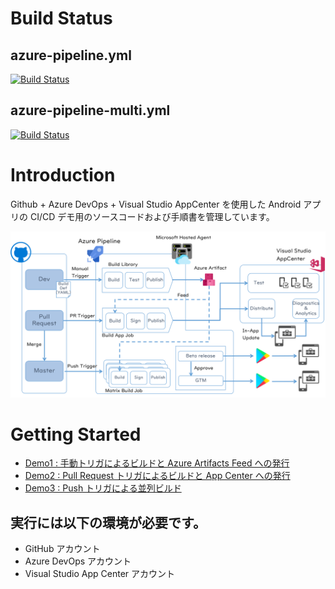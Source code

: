 # Build Status

## azure-pipeline.yml
[![Build Status](https://dev.azure.com/ainaba-mscom/AzureSamples/_apis/build/status/ayuina.xamarin-android-cicd?branchName=merge)](https://dev.azure.com/ainaba-mscom/AzureSamples/_build/latest?definitionId=17&branchName=merge)

## azure-pipeline-multi.yml
[![Build Status](https://dev.azure.com/ainaba-mscom/AzureSamples/_apis/build/status/parallel-demo_ayuina.xamarin-android-cicd?branchName=master)](https://dev.azure.com/ainaba-mscom/AzureSamples/_build/latest?definitionId=18&branchName=master)

# Introduction 

Github + Azure DevOps + Visual Studio AppCenter を使用した Android アプリの CI/CD デモ用のソースコードおよび手順書を管理しています。

![overview](./docs/overview.png)

# Getting Started

- [Demo1 : 手動トリガによるビルドと Azure Artifacts Feed への発行](./docs/demo1.md)
- [Demo2 : Pull Request トリガによるビルドと App Center への発行](./docs/demo2.md)
- [Demo3 : Push トリガによる並列ビルド](./docs/demo3.md)

## 実行には以下の環境が必要です。
- GitHub アカウント
- Azure DevOps アカウント
- Visual Studio App Center アカウント
